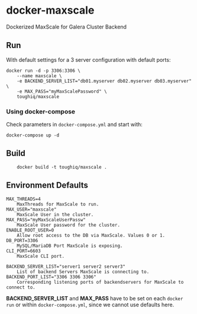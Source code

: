 # docker-maxscale
Dockerized MaxScale for Galera Cluster Backend

## Run
With default settings for a 3 server configuration with default ports:

    docker run -d -p 3306:3306 \
        --name maxscale \
        -e BACKEND_SERVER_LIST="db01.myserver db02.myserver db03.myserver" \
        -e MAX_PASS="myMaxScalePassword" \
        toughiq/maxscale
### Using docker-compose
Check parameters in `docker-compose.yml` and start with:

    docker-compose up -d
    
## Build

        docker build -t toughiq/maxscale .
        
## Environment Defaults
    MAX_THREADS=4
        MaxThreads for MaxScale to run.
    MAX_USER="maxscale"
        MaxScale User in the cluster.
    MAX_PASS="myMaxScaleUserPassw"
        MaxScale User password for the cluster.
    ENABLE_ROOT_USER=0
        Allow root access to the DB via MaxScale. Values 0 or 1.
    DB_PORT=3306
        MySQL/MariaDB Port MaxScale is exposing.
    CLI_PORT=6603
        MaxScale CLI port.
        
    BACKEND_SERVER_LIST="server1 server2 server3"
        List of backend Servers MaxScale is connecting to.
    BACKEND_PORT_LIST="3306 3306 3306"
        Corresponding listening ports of backendservers for MaxScale to connect to.
        
__BACKEND_SERVER_LIST__ and __MAX_PASS__ have to be set on each `docker run` or within `docker-compose.yml`, since we cannot use defaults here.

